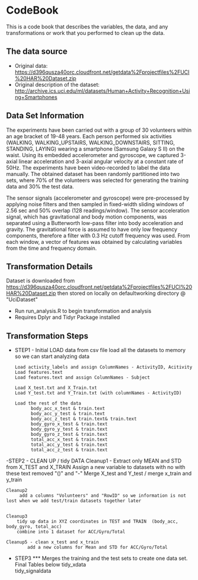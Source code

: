 # CodeBook

This is a code book that describes the variables, the data, and any transformations or work that you performed to clean up the data.

## The data source

* Original data:  https://d396qusza40orc.cloudfront.net/getdata%2Fprojectfiles%2FUCI%20HAR%20Dataset.zip
* Original description of the dataset: http://archive.ics.uci.edu/ml/datasets/Human+Activity+Recognition+Using+Smartphones

## Data Set Information

The experiments have been carried out with a group of 30 volunteers within an age bracket of 19-48 years. Each person performed six activities (WALKING, WALKING_UPSTAIRS, WALKING_DOWNSTAIRS, SITTING, STANDING, LAYING) wearing a smartphone (Samsung Galaxy S II) on the waist. Using its embedded accelerometer and gyroscope, we captured 3-axial linear acceleration and 3-axial angular velocity at a constant rate of 50Hz. The experiments have been video-recorded to label the data manually. The obtained dataset has been randomly partitioned into two sets, where 70% of the volunteers was selected for generating the training data and 30% the test data.

The sensor signals (accelerometer and gyroscope) were pre-processed by applying noise filters and then sampled in fixed-width sliding windows of 2.56 sec and 50% overlap (128 readings/window). The sensor acceleration signal, which has gravitational and body motion components, was separated using a Butterworth low-pass filter into body acceleration and gravity. The gravitational force is assumed to have only low frequency components, therefore a filter with 0.3 Hz cutoff frequency was used. From each window, a vector of features was obtained by calculating variables from the time and frequency domain.
 

## Transformation Details
 Dataset is downloaded from https://d396qusza40orc.cloudfront.net/getdata%2Fprojectfiles%2FUCI%20HAR%20Dataset.zip 
 then stored on locally on defaultworking directory @ "UciDataset"
 
 - Run run_analysis.R to begin transformation and analysis
 - Requires Dplyr and Tidyr Package installed
   
## Transformation Steps
 

- STEP1 - Initial LOAD data from csv file
   load all the datasets to memory so we can start analyzing data
     
      Load activity_labels and assign ColumnNames - ActivityID, Acitivity 
      Load features.text
      Load features.text and assign ColumnNames - Subject
    
      Load X_test.txt and X_Train.txt
      Load Y_test.txt and Y_Train.txt (with columnNames - ActivityID)
      
      Load the rest of the data
      		body_acc_x_test & train.text 
      		body_acc_y_test & train.text
      		body_acc_z_test & train.text& train.text
      		body_gyro_x_test & train.text  
      		body_gyro_y_test & train.text 
      		body_gyro_z_test & train.text  
      		total_acc_x_test & train.text 
      		total_acc_y_test & train.text 
      		total_acc_z_test & train.text 
     
-STEP2 -   CLEAN UP / tidy DATA 
     Cleanup1 - Extract only MEAN and STD from X_TEST and X_TRAIN
         Assign a new variable to datasets with no with these text removed "()" and "-"
         Merge  X_test and Y_test   / merge x_train and y_train   
          
        
    Cleanup2
         add a columns "Volunteers" and "RowID" so we information is not lost when we add test/train datasets together later
        
    
    Cleanup3
        tidy up data in XYZ coordinates in TEST and TRAIN  (body_acc, body_gyro, total_acc)
        combine into 1 dataset for ACC/Gyro/Total
       
    Cleanup5 - clean x_test and x_train
			add a new columns for Mean and STD for ACC/Gyro/Total
 

 
- STEP3 *** Merges the training and the test sets to create one data set.  
	   Final Tables below
			tidy_xdata  
			tidy_signaldata 

 


 